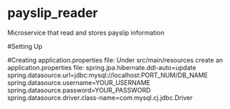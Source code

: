 # payslip_reader
Microservice that read and stores payslip information

#Setting Up

#Creating application.properties file:
Under src/main/resources create an application.properties file:
spring.jpa.hibernate.ddl-auto=update
spring.datasource.url=jdbc:mysql://localhost:PORT_NUM/DB_NAME
spring.datasource.username=YOUR_USERNAME
spring.datasource.password=YOUR_PASSWORD
spring.datasource.driver.class-name=com.mysql.cj.jdbc.Driver
